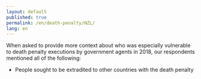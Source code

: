 ```yaml
---
layout: default
published: true
permalink: /en/death-penalty/NZL/
lang: en
---
```


When asked to provide more context about who was especially vulnerable to death penalty executions by government agents in 2018, our respondents mentioned all of the following:
-	People sought to be extradited to other countries with the death penalty

